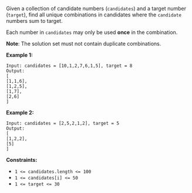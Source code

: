 Given a collection of candidate numbers (`candidates`) and a target number (`target`), find all unique combinations in candidates where the `candidate` numbers sum to target.

Each number in `candidates` may only be used **once** in the combination.

**Note**: The solution set must not contain duplicate combinations.
 
**Example 1:**
```
Input: candidates = [10,1,2,7,6,1,5], target = 8
Output: 
[
[1,1,6],
[1,2,5],
[1,7],
[2,6]
]
```
**Example 2:**
```
Input: candidates = [2,5,2,1,2], target = 5
Output: 
[
[1,2,2],
[5]
]
```
**Constraints:**
- `1 <= candidates.length <= 100`
- `1 <= candidates[i] <= 50`
- `1 <= target <= 30`